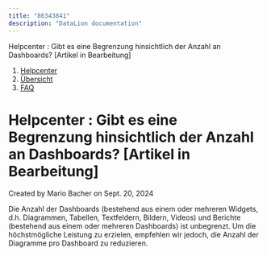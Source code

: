 ```yaml
---
title: "86343841"
description: "DataLion documentation"
---
```


Helpcenter : Gibt es eine Begrenzung hinsichtlich der Anzahl an Dashboards? \[Artikel in Bearbeitung\]  

1.  [Helpcenter](index.html)
2.  [Übersicht](2982609.html)
3.  [FAQ](FAQ_3539147.html)

# Helpcenter : Gibt es eine Begrenzung hinsichtlich der Anzahl an Dashboards? \[Artikel in Bearbeitung\]

Created by Mario Bacher on Sept. 20, 2024

Die Anzahl der Dashboards (bestehend aus einem oder mehreren Widgets, d.h. Diagrammen, Tabellen, Textfeldern, Bildern, Videos) und Berichte (bestehend aus einem oder mehreren Dashboards) ist unbegrenzt. Um die höchstmögliche Leistung zu erzielen, empfehlen wir jedoch, die Anzahl der Diagramme pro Dashboard zu reduzieren.